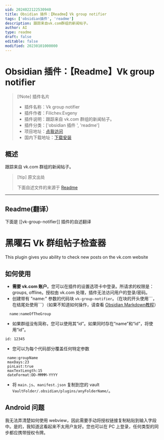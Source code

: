```yaml
---
uid: 2024022122530940
title: Obsidian 插件：【Readme】Vk group notifier
tags: ['obsidian插件', 'readme']
description: 跟踪来自vk.com群组的新闻帖子。
author: AI
type: readme
draft: false
editable: false
modified: 20230101000000
---
```


# Obsidian 插件：【Readme】Vk group notifier

> [!Note] 插件名片
> - 插件名称：Vk group notifier
> - 插件作者：Filichev.Evgeny
> - 插件说明：跟踪来自 vk.com 群组的新闻帖子。
> - 插件分类：['obsidian 插件 ', 'readme']
> - 项目地址：[点我访问](https://github.com/filichev-evgeny/obsidianvkupdatenotifier)
> - 国内下载地址：[下载安装](https://pkmer.cn/products/plugin/pluginMarket/?vk-group-notifier)

## 概述

跟踪来自 vk.com 群组的新闻帖子。

> [!tip] 原文出处
>
>下面自述文件的来源于 [Readme](https://ghproxy.net/https://raw.githubusercontent.com/filichev-evgeny/obsidianvkupdatenotifier/master/README.md)

---

## Readme(翻译）

下面是 [[vk-group-notifier]] 插件的自述翻译

# 黑曜石 Vk 群组帖子检查器

This plugin gives you ability to check new posts on the vk.com website

## 如何使用

- **需要 vk.com 账户**。您可以在插件的设置选项卡中登录。所请求的权限是：groups, offline。授权由 vk.com 处理，插件无法访问用户的登录/密码。
- 创建带有 "name:" 参数的代码块 ``vk-group-notifier``。（在块的开头使用\```，在结尾处使用\```）（如果不知道如何操作，请查看 [Obsidian Markdown教程](https://help.obsidian.md/Editing+and+formatting/Basic+formatting+syntax#Code%20blocks)）

```vk-group-notifier
  name:nameOfTheGroup
```

* 如果群组没有简称，您可以使用其“id”。如果同时存在“name”和“id”，将使用“id”。

```vk-group-notifier
id: 12345
```

* 您可以为每个代码部分覆盖任何特定参数

```vk-group-notifier
 name:groupName
 maxDays:23
 pinLast:true
 maxTextLength:15
 dateFormat:DD-MMMM-YYYY
```

- 将 `main.js`、`manifest.json` 复制到您的 vault `VaultFolder/.obsidian/plugins/anyFolderName/`。

## Android 问题

我无法弄清楚如何使用 webview，因此需要手动将授权链接复制粘贴到输入字段中。是的，我知道这看起来不太用户友好。您也可以在 PC 上登录，任何类型的同步都应携带授权令牌。
